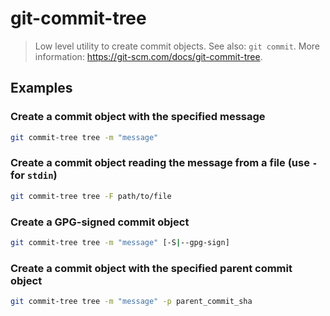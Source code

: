 # git-commit-tree

> Low level utility to create commit objects. See also: `git commit`. More information: <https://git-scm.com/docs/git-commit-tree>.

## Examples

### Create a commit object with the specified message

```bash
git commit-tree tree -m "message"
```

### Create a commit object reading the message from a file (use `-` for `stdin`)

```bash
git commit-tree tree -F path/to/file
```

### Create a GPG-signed commit object

```bash
git commit-tree tree -m "message" [-S|--gpg-sign]
```

### Create a commit object with the specified parent commit object

```bash
git commit-tree tree -m "message" -p parent_commit_sha
```
